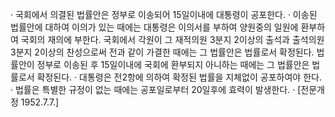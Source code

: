 · 국회에서 의결된 법률안은 정부로 이송되어 15일이내에 대통령이 공포한다.
· 이송된 법률안에 대하여 이의가 있는 때에는 대통령은 이의서를 부하여 양원중의 일원에 환부하여 국회의 재의에 부한다. 국회에서 각원이 그 재적의원 3분지 2이상의 출석과 출석의원 3분지 2이상의 찬성으로써 전과 같이 가결한 때에는 그 법률안은 법률로서 확정된다. 법률안이 정부로 이송된 후 15일이내에 국회에 환부되지 아니하는 때에는 그 법률안은 법률로서 확정된다.
· 대통령은 전2항에 의하여 확정된 법률을 지체없이 공포하여야 한다.
· 법률은 특별한 규정이 없는 때에는 공포일로부터 20일후에 효력이 발생한다.
· [전문개정 1952.7.7.]
